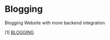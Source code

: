# Blogging
Blogging Website with more backend integration

[1] <a href="https://docs.google.com/document/d/1a1WCnPOqIGUJO6xh7SEOdJ-V1Q0fQWQhspJp6dMkXdc/edit?usp=sharing">BLOGGING</a>